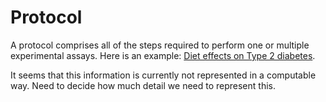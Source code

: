 # Protocol


A protocol comprises all of the steps required to perform one or multiple experimental assays.
Here is an example: [Diet effects on Type 2 diabetes](https://phenome.jax.org/projects/Attie2/protocol?method=body+weight).

It seems that this information is currently not represented in a computable way. Need to decide how much detail
we need to represent this.

